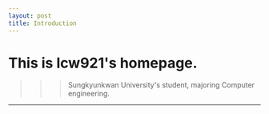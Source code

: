 ```yaml
---
layout: post
title: Introduction
---
```



# This is lcw921's homepage.
>>> Sungkyunkwan University's student, majoring Computer engineering.

---
